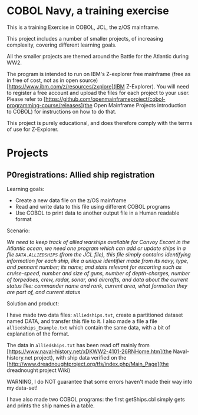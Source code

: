 COBOL Navy, a training exercise
===========================
This is a training Exercise in COBOL, JCL, the z/OS mainframe.

This project includes a number of smaller projects, of increasing complexity, covering different learning goals.

All the smaller projects are themed around the Battle for the Atlantic during WW2.

The program is intended to run on IBM's Z-explorer free mainframe (free as in free of cost, not as in open source) [https://www.ibm.com/z/resources/zxplore](IBM Z-Explorer). You will need to register a free account and upload the files for each project to your user. Please refer to [https://github.com/openmainframeproject/cobol-programming-course/releases](the Open Mainframe Projects introduction to COBOL) for instructions on how to do that.

This project is purely educational, and does therefore comply with the terms of use for Z-Explorer.


Projects
=======

P0registrations: Allied ship registration
----------------------

Learning goals:

* Create a new data file on the z/OS mainframe
* Read and write data to this file using different COBOL programs
* Use COBOL to print data to another output file in a Human readable format

Scenario:

*We need to keep track of allied warships available for Convoy Escort in the Atlantic ocean, we need one program which can add or update ships in a file `DATA.ALLIEDSHIPS` (from the JCL file), this file simply contains identifying information for each ship, like a unique identifier made from its navy, type, and pennant number; its name; and stats  relevant for escorting such as cruise-speed, number and size of guns, number of depth-charges, number of torpedoes, crew, radar, sonar, and aircrafts, and data about the current status like: commander name and rank, current area, what formation they are part of, and current status*

Solution and product:

I have made two data files: `alliedships.txt`, create a partitioned dataset named DATA, and transfer this file to it. I also made a file a file `alliedships_Example.txt` which contain the same data, with a bit of explanation of the format.

The data in `alliedships.txt` has been read off mainly from [https://www.naval-history.net/xDKWW2-4101-26RNHome.htm](the Naval-history.net project), with ship data verified on the [http://www.dreadnoughtproject.org/tfs/index.php/Main_Page](the dreadnought project Wiki)

WARNING, I do NOT guarantee that some errors haven't made their way into my data-set!

I have also made two COBOL programs: the first getShips.cbl simply gets and prints the ship names in a table.